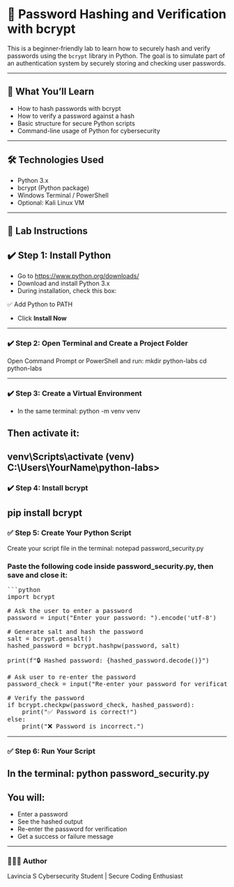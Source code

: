 # 🔐 Password Hashing and Verification with bcrypt

This is a beginner-friendly lab to learn how to securely hash and verify passwords using the `bcrypt` library in Python. The goal is to simulate part of an authentication system by securely storing and checking user passwords.

---

## 📌 What You’ll Learn

- How to hash passwords with bcrypt  
- How to verify a password against a hash  
- Basic structure for secure Python scripts  
- Command-line usage of Python for cybersecurity

---

## 🛠️ Technologies Used

- Python 3.x  
- bcrypt (Python package)  
- Windows Terminal / PowerShell  
- Optional: Kali Linux VM

---

## 🧪 Lab Instructions

## ✔️ Step 1: Install Python

- Go to https://www.python.org/downloads/  
- Download and install Python 3.x  
- During installation, check this box:

✅ Add Python to PATH
- Click **Install Now**

---

### ✔️ Step 2: Open Terminal and Create a Project Folder

Open Command Prompt or PowerShell and run:
mkdir python-labs
cd python-labs

---
### ✔️ Step 3: Create a Virtual Environment
- In the same terminal:
python -m venv venv

## Then activate it:
venv\Scripts\activate
(venv) C:\Users\YourName\python-labs>
---
### ✔️ Step 4: Install bcrypt
pip install bcrypt
---
### ✅ Step 5: Create Your Python Script
Create your script file in the terminal:
notepad password_security.py

### Paste the following code inside password_security.py, then save and close it:
<pre>
```python
import bcrypt

# Ask the user to enter a password
password = input("Enter your password: ").encode('utf-8')

# Generate salt and hash the password
salt = bcrypt.gensalt()
hashed_password = bcrypt.hashpw(password, salt)

print(f"🔒 Hashed password: {hashed_password.decode()}")

# Ask user to re-enter the password
password_check = input("Re-enter your password for verification: ").encode('utf-8')

# Verify the password
if bcrypt.checkpw(password_check, hashed_password):
    print("✅ Password is correct!")
else:
    print("❌ Password is incorrect.")
</pre>

---
### ✅ Step 6: Run Your Script
In the terminal:
python password_security.py
---
## You will:

- Enter a password
- See the hashed output
- Re-enter the password for verification
- Get a success or failure message
---
### 👩🏽‍💻 Author
Lavincia S
Cybersecurity Student | Secure Coding Enthusiast
